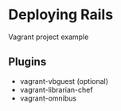 # Deploying Rails

Vagrant project example

## Plugins

- vagrant-vbguest (optional)
- vagrant-librarian-chef
- vagrant-omnibus
